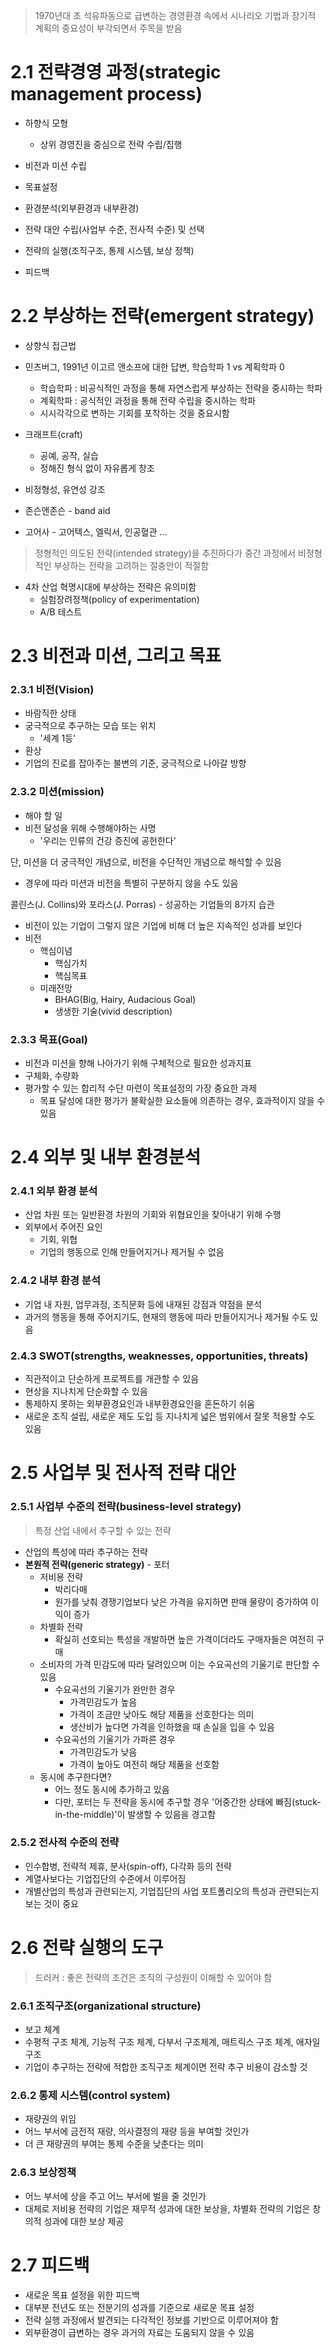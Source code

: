> 1970년대 초 석유파동으로 급변하는 경영환경 속에서 시나리오 기법과 장기적 계획의 중요성이 부각되면서 주목을 받음

# 2.1 전략경영 과정(strategic management process)

- 하향식 모형
	- 상위 경영진을 중심으로 전략 수립/집행

- 비전과 미션 수립
- 목표설정
- 환경분석(외부환경과 내부환경)
- 전략 대안 수립(사업부 수준, 전사적 수준) 및 선택
- 전략의 실행(조직구조, 통제 시스템, 보상 정책)
- 피드백

# 2.2 부상하는 전략(emergent strategy)

- 상향식 접근법
- 민츠버그, 1991년 이고르 앤소프에 대한 답변, 학습학파 1 vs 계획학파 0
	- 학습학파 : 비공식적인 과정을 통해 자연스럽게 부상하는 전략을 중시하는 학파
	- 계획학파 : 공식적인 과정을 통해 전략 수립을 중시하는 학파
	- 시시각각으로 변하는 기회를 포착하는 것을 중요시함
- 크래프트(craft)
	- 공예, 공작, 실습
	- 정해진 형식 없이 자유롭게 창조
- 비정형성, 유연성 강조

- 존슨앤존슨 - band aid
- 고어사 - 고어텍스, 엘릭서, 인공혈관 ...

> 정형적인 의도된 전략(intended strategy)을 추진하다가 중간 과정에서 비정형적인 부상하는 전략을 고려하는 절충안이 적절함

- 4차 산업 혁명시대에 부상하는 전략은 유의미함
	- 실험장려정책(policy of experimentation)
	- A/B 테스트

# 2.3 비전과 미션, 그리고 목표

### 2.3.1 비전(Vision)
- 바람직한 상태
- 궁극적으로 추구하는 모습 또는 위치
	- '세계 1등'
- 환상
- 기업의 진로를 잡아주는 불변의 기준, 궁극적으로 나아갈 방향

### 2.3.2 미션(mission)
- 해야 할 일
- 비전 달성을 위해 수행해야하는 사명
	- '우리는 인류의 건강 증진에 공헌한다'

단, 미션을 더 궁극적인 개념으로, 비전을 수단적인 개념으로 해석할 수 있음
- 경우에 따라 미션과 비전을 특별히 구분하지 않을 수도 있음

콜린스(J. Collins)와 포라스(J. Porras) - 성공하는 기업들의 8가지 습관
- 비전이 있는 기업이 그렇지 않은 기업에 비해 더 높은 지속적인 성과를 보인다
- 비전
	- 핵심이념
		- 핵심가치
		- 핵심목표
	- 미래전망
		- BHAG(Big, Hairy, Audacious Goal)
		- 생생한 기술(vivid description)

### 2.3.3 목표(Goal)
- 비전과 미션을 향해 나아가기 위해 구체적으로 필요한 성과지표
- 구체화, 수량화
- 평가할 수 있는 합리적 수단 마련이 목표설정의 가장 중요한 과제
	- 목표 달성에 대한 평가가 불확실한 요소들에 의존하는 경우, 효과적이지 않을 수 있음

# 2.4 외부 및 내부 환경분석

### 2.4.1 외부 환경 분석
- 산업 차원 또는 일반환경 차원의 기회와 위협요인을 찾아내기 위해 수행
- 외부에서 주어진 요인
	- 기회, 위협
	- 기업의 행동으로 인해 만들어지거나 제거될 수 없음

### 2.4.2 내부 환경 분석
- 기업 내 자원, 업무과정, 조직문화 등에 내재된 강점과 약점을 분석
- 과거의 행동을 통해 주어지기도, 현재의 행동에 따라 만들어지거나 제거될 수도 있음

### 2.4.3 SWOT(strengths, weaknesses, opportunities, threats)
- 직관적이고 단순하게 프로젝트를 개관할 수 있음
- 현상을 지나치게 단순화할 수 있음
- 통제하지 못하는 외부환경요인과 내부환경요인을 혼돈하기 쉬움
- 새로운 조직 설립, 새로운 제도 도입 등 지나치게 넓은 범위에서 잘못 적용할 수도 있음

# 2.5 사업부 및 전사적 전략 대안
### 2.5.1 사업부 수준의 전략(business-level strategy)
> 특정 산업 내에서 추구할 수 있는 전략

- 산업의 특성에 따라 추구하는 전략
- **본원적 전략(generic strategy)** - 포터
	- 저비용 전략
		- 박리다매
		- 원가를 낮춰 경쟁기업보다 낮은 가격을 유지하면 판매 물량이 증가하여 이익이 증가
	- 차별화 전략
		- 확실히 선호되는 특성을 개발하면 높은 가격이더라도 구매자들은 여전히 구매
	- 소비자의 가격 민감도에 따라 달려있으며 이는 수요곡선의 기울기로 판단할 수 있음
		- 수요곡선의 기울기가 완만한 경우
			- 가격민감도가 높음
			- 가격이 조금만 낮아도 해당 제품을 선호한다는 의미
			- 생산비가 높다면 가격을 인하했을 때 손실을 입을 수 있음
		- 수요곡선의 기울기가 가파른 경우
			- 가격민감도가 낮음
			- 가격이 높아도 여전히 해당 제품을 선호함
	- 동시에 추구한다면?
		- 어느 정도 동시에 추가하고 있음
		- 다만, 포터는 두 전략을 동시에 추구할 경우 '어중간한 상태에 빠짐(stuck-in-the-middle)'이 발생할 수 있음을 경고함

### 2.5.2 전사적 수준의 전략
- 인수합병, 전략적 제휴, 분사(spin-off), 다각화 등의 전략
- 계열사보다는 기업집단의 수준에서 이루어짐
- 개별산업의 특성과 관련되는지, 기업집단의 사업 포트폴리오의 특성과 관련되는지 보는 것이 중요

# 2.6 전략 실행의 도구
> 드러커 : 좋은 전략의 조건은 조직의 구성원이 이해할 수 있어야 함

### 2.6.1 조직구조(organizational structure)
- 보고 체계
- 수평적 구조 체계, 기능적 구조 체계, 다부서 구조체계, 매트릭스 구조 체계, 애자일 구조
- 기업이 추구하는 전략에 적합한 조직구조 체계이면 전략 추구 비용이 감소할 것

### 2.6.2 통제 시스템(control system)
- 재량권의 위임
- 어느 부서에 금전적 재량, 의사결정의 재량 등을 부여할 것인가
- 더 큰 재량권의 부여는 통제 수준을 낮춘다는 의미

### 2.6.3 보상정책
- 어느 부서에 상을 주고 어느 부서에 벌을 줄 것인가
- 대체로 저비용 전략의 기업은 재무적 성과에 대한 보상을, 차별화 전략의 기업은 창의적 성과에 대한 보상 제공

# 2.7 피드백
- 새로운 목표 설정을 위한 피드백
- 대부분 전년도 또는 전분기의 성과를 기준으로 새로운 목표 설정
- 전략 실행 과정에서 발견되는 다각적인 정보를 기반으로 이루어져야 함
- 외부환경이 급변하는 경우 과거의 자료는 도움되지 않을 수 있음